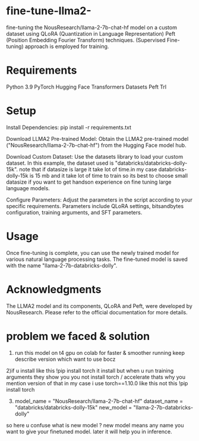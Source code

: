 # fine-tune-llma2-

 fine-tuning the NousResearch/llama-2-7b-chat-hf model on a custom dataset using QLoRA (Quantization in Language Representation) 
 Peft (Position Embedding Fourier Transform) techniques.
 (Supervised Fine-tuning) approach is employed for training.

# Requirements
Python 3.9
PyTorch
Hugging Face Transformers
Datasets
Peft
Trl

# Setup

Install Dependencies:
pip install -r requirements.txt

Download LLMA2 Pre-trained Model:
Obtain the LLMA2 pre-trained model ("NousResearch/llama-2-7b-chat-hf") from the Hugging Face model hub.

Download Custom Dataset:
Use the datasets library to load your custom dataset. In this example, the dataset used is "databricks/databricks-dolly-15k".
note that if datasize is large it take lot of time.in my case databricks-dolly-15k is 15 mb and it take lot of time to train 
so its best to choose small datasize if you want to get handson experience on fine tuning large language models.

Configure Parameters:
Adjust the parameters in the script according to your specific requirements. Parameters include QLoRA settings, bitsandbytes configuration, training arguments, and SFT parameters.

# Usage
Once fine-tuning is complete, you can use the newly trained model for various natural language processing tasks. The fine-tuned model is saved with the name "llama-2-7b-databricks-dolly".


# Acknowledgments
The LLMA2 model and its components, QLoRA and Peft, were developed by NousResearch. Please refer to the official documentation for more details.

# problem we faced & solution
1) run this model on t4 gpu on colab for faster & smoother running
keep describe version which want to use bocz

2)if u install like this !pip install torch it install
but when u run training arguments they show you you not install torch / accelerate
thats why you mention version of that in my case i use torch==1.10.0 like this not this !pip install torch

3)
    model_name = "NousResearch/llama-2-7b-chat-hf"
  dataset_name = "databricks/databricks-dolly-15k"
  new_model = "llama-2-7b-databricks-dolly"

so here u confuse what is new model ?
new model means any name you want to give your finetuned model. later it will help you in inference.


   



